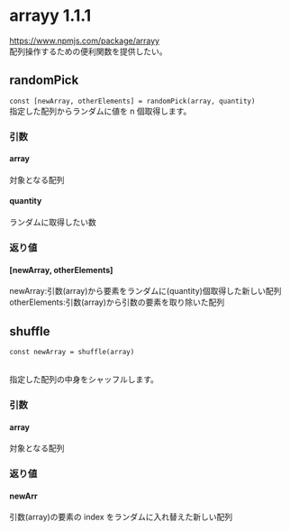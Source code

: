 # arrayy 1.1.1

https://www.npmjs.com/package/arrayy
<br >
配列操作するための便利関数を提供したい。
<br >

## randomPick

`const [newArray, otherElements] = randomPick(array, quantity)`
<br >
指定した配列からランダムに値を n 個取得します。
<br >

### 引数

#### array

対象となる配列

#### quantity

ランダムに取得したい数

### 返り値

#### [newArray, otherElements]

newArray:引数(array)から要素をランダムに(quantity)個取得した新しい配列
<br />
otherElements:引数(array)から引数の要素を取り除いた配列

## shuffle

`const newArray = shuffle(array)`

<br >
指定した配列の中身をシャッフルします。
<br >

### 引数

#### array

対象となる配列

### 返り値

#### newArr

引数(array)の要素の index をランダムに入れ替えた新しい配列
